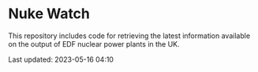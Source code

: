 # Nuke Watch

This repository includes code for retrieving the latest information available on the output of EDF nuclear power plants in the UK.

Last updated: 2023-05-16 04:10